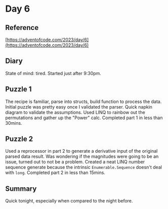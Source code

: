 # Day 6

## Reference

[https://adventofcode.com/2023/day/6](https://adventofcode.com/2023/day/6)

## Diary

State of mind: tired.
Started just after 9:30pm.

## Puzzle 1
The recipe is familiar, parse into structs, build function to process the data.  Initial puzzle was pretty easy
once I validated the parser.  Quick napkin diagram to validate the assumptions.  Used LINQ to rainbow out the permutations and 
gather up the "Power" calc.  Completed part 1 in less than 30mins.

## Puzzle 2
Used a reprocessor in part 2 to generate a derivative input of the original parsed data result.  Was wondering if the magnitudes were
going to be an issue, turned out to not be a problem.  Created a neat LINQ number sequence generate because the
intrinsic ```Enumerable.Sequence``` doesn't deal with ```long```.  Completed part 2 in less than 15mins.

## Summary
Quick tonight, especially when compared to the night before.